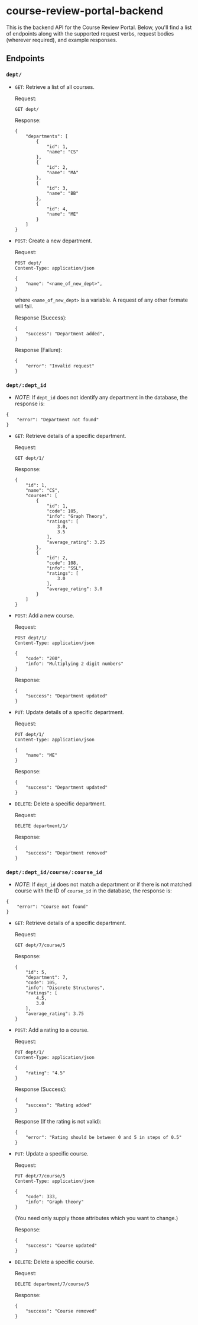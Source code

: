 # course-review-portal-backend

This is the backend API for the Course Review Portal. Below, you'll find a list of endpoints along with the supported request verbs, request bodies (wherever required), and example responses.

## Endpoints

### `dept/`

- `GET`: Retrieve a list of all courses.

    Request:
    ```
    GET dept/
    ```

    Response:
    ```
    {
        "departments": [
            {
                "id": 1,
                "name": "CS"
            },
            {
                "id": 2,
                "name": "MA"
            },
            {
                "id": 3,
                "name": "BB"
            },
            {
                "id": 4,
                "name": "ME"
            }
        ]
    }
    ```

- `POST`: Create a new department.

    Request:
    ```
    POST dept/
    Content-Type: application/json

    {
        "name": "<name_of_new_dept>",
    }
    ```
    where ```<name_of_new_dept>``` is a variable. A request of any other formate will fail.

    Response (Success):
    ```
    {
        "success": "Department added",
    }
    ```

    Response (Failure):
    ```
    {
        "error": "Invalid request"
    }
    ```

### `dept/:dept_id`

- *NOTE*: If `dept_id` does not identify any department in the database, the response is:
```
{
    "error": "Department not found"
}
```

- `GET`: Retrieve details of a specific department.

    Request:
    ```
    GET dept/1/
    ```

    Response:
    ```
    {
        "id": 1,
        "name": "CS",
        "courses": [
            {
                "id": 1,
                "code": 105,
                "info": "Graph Theory",
                "ratings": [
                    3.0,
                    3.5
                ],
                "average_rating": 3.25
            },
            {
                "id": 2,
                "code": 108,
                "info": "SSL",
                "ratings": [
                    3.0
                ],
                "average_rating": 3.0
            }
        ]
    }
    ```

- `POST`: Add a new course.

    Request:
    ```
    POST dept/1/
    Content-Type: application/json

    {
        "code": "200",
        "info": "Multiplying 2 digit numbers"
    }
    ```

    Response:
    ```
    {
        "success": "Department updated"
    }
    ```


- `PUT`: Update details of a specific department.

    Request:
    ```
    PUT dept/1/
    Content-Type: application/json

    {
        "name": "ME"
    }
    ```

    Response:
    ```
    {
        "success": "Department updated"
    }
    ```

- `DELETE`: Delete a specific department.

    Request:
    ```
    DELETE department/1/
    ```

    Response:
    ```
    {
        "success": "Department removed"
    }
    ```
### `dept/:dept_id/course/:course_id`

- *NOTE*: If `dept_id` does not match a department or if there is not matched course with the ID of `course_id` in the database, the response is:
```
{
    "error": "Course not found"
}
```

- `GET`: Retrieve details of a specific department.

    Request:
    ```
    GET dept/7/course/5
    ```

    Response:
    ```
    {
        "id": 5,
        "department": 7,
        "code": 105,
        "info": "Discrete Structures",
        "ratings": [
            4.5,
            3.0
        ],
        "average_rating": 3.75
    }
    ```


- `POST`: Add a rating to a course.

    Request:
    ```
    PUT dept/1/
    Content-Type: application/json

    {
        "rating": "4.5"
    }
    ```

    Response (Success):
    ```
    {
        "success": "Rating added"
    }
    ```

    Response (If the rating is not valid):
    ```
    {
        "error": "Rating should be between 0 and 5 in steps of 0.5"
    }

- `PUT`: Update a specific course.

    Request:
    ```
    PUT dept/7/course/5
    Content-Type: application/json

    {
        "code": 333,
        "info": "Graph theory"
    }
    ```
    (You need only supply those attributes which you want to change.)

    Response:
    ```
    {
        "success": "Course updated"
    }
    ```

- `DELETE`: Delete a specific course.

    Request:
    ```
    DELETE department/7/course/5
    ```

    Response:
    ```
    {
        "success": "Course removed"
    }
    ```
